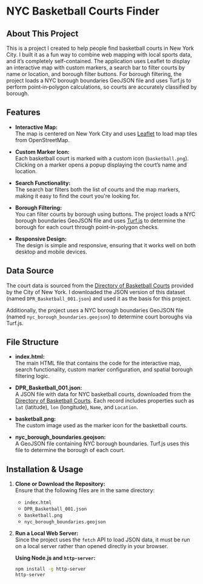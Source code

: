 # NYC Basketball Courts Finder

## About This Project

This is a project I created to help people find basketball courts in New York City. I built it as a fun way to combine web mapping with local sports data, and it’s completely self-contained. The application uses Leaflet to display an interactive map with custom markers, a search bar to filter courts by name or location, and borough filter buttons. For borough filtering, the project loads a NYC borough boundaries GeoJSON file and uses Turf.js to perform point‐in‐polygon calculations, so courts are accurately classified by borough.

## Features

- **Interactive Map:**  
  The map is centered on New York City and uses [Leaflet](https://leafletjs.com/) to load map tiles from OpenStreetMap.

- **Custom Marker Icon:**  
  Each basketball court is marked with a custom icon (`basketball.png`). Clicking on a marker opens a popup displaying the court’s name and location.

- **Search Functionality:**  
  The search bar filters both the list of courts and the map markers, making it easy to find the court you're looking for.

- **Borough Filtering:**  
  You can filter courts by borough using buttons. The project loads a NYC borough boundaries GeoJSON file and uses [Turf.js](https://turfjs.org/) to determine the borough for each court through point-in-polygon checks.

- **Responsive Design:**  
  The design is simple and responsive, ensuring that it works well on both desktop and mobile devices.

## Data Source

The court data is sourced from the [Directory of Basketball Courts](https://data.cityofnewyork.us/Recreation/Directory-of-Basketball-Courts/b937-zdky/about_data) provided by the City of New York. I downloaded the JSON version of this dataset (named `DPR_Basketball_001.json`) and used it as the basis for this project.

Additionally, the project uses a NYC borough boundaries GeoJSON file (named `nyc_borough_boundaries.geojson`) to determine court boroughs via Turf.js.

## File Structure

- **index.html:**  
  The main HTML file that contains the code for the interactive map, search functionality, custom marker configuration, and spatial borough filtering logic.

- **DPR_Basketball_001.json:**  
  A JSON file with data for NYC basketball courts, downloaded from the [Directory of Basketball Courts](https://data.cityofnewyork.us/Recreation/Directory-of-Basketball-Courts/b937-zdky/about_data). Each record includes properties such as `lat` (latitude), `lon` (longitude), `Name`, and `Location`.

- **basketball.png:**  
  The custom image used as the marker icon for the basketball courts.

- **nyc_borough_boundaries.geojson:**  
  A GeoJSON file containing NYC borough boundaries. Turf.js uses this file to determine the borough of each court.

## Installation & Usage

1. **Clone or Download the Repository:**  
   Ensure that the following files are in the same directory:
   - `index.html`
   - `DPR_Basketball_001.json`
   - `basketball.png`
   - `nyc_borough_boundaries.geojson`

2. **Run a Local Web Server:**  
   Since the project uses the `fetch` API to load JSON data, it must be run on a local server rather than opened directly in your browser.

   **Using Node.js and `http-server`:**
   ```bash
   npm install -g http-server
   http-server
